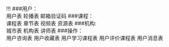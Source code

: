 !!!
###用户：<br>
用户表 轮播表 邮箱验证码
###课程：<br>
课程表 章节表 视频表 资源表
###机构:<br>
城市表 机构表 讲师表
###操作：<br>
用户咨询表 用户收藏表 用户学习课程表 用户评价课程表 用户消息表